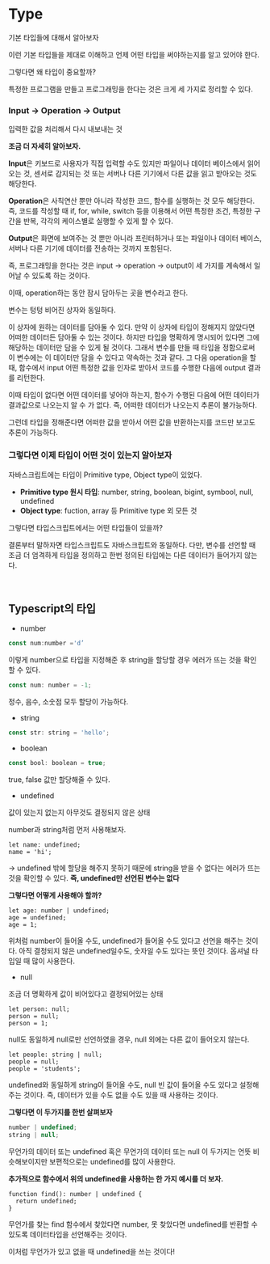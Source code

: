# Type

기본 타입들에 대해서 알아보자

이런 기본 타입들을 제대로 이해하고 언제 어떤 타입을 써야하는지를 알고 있어야 한다.

그렇다면 왜 타입이 중요할까?

특정한 프로그램을 만들고 프로그래밍을 한다는 것은 크게 세 가지로 정리할 수 있다.

### Input → Operation → Output

입력한 값을 처리해서 다시 내보내는 것

**조금 더 자세히 알아보자.**

**Input**은 키보드로 사용자가 직접 입력할 수도 있지만 파일이나 데이터 베이스에서 읽어오는 것, 센서로 감지되는 것 또는 서버나 다른 기기에서 다른 값을 읽고 받아오는 것도 해당한다.

**Operation**은 사칙연산 뿐만 아니라 작성한 코드, 함수를 실행하는 것 모두 해당한다. 즉, 코드를 작성할 때 if, for, while, switch 등을 이용해서 어떤 특정한 조건, 특정한 구간을 반복, 각각의 케이스별로 실행할 수 있게 할 수 있다.

**Output**은 화면에 보여주는 것 뿐만 아니라 프린터하거나 또는 파일이나 데이터 베이스, 서버나 다른 기기에 데이터를 전송하는 것까지 포함된다.

즉, 프로그래밍을 한다는 것은 input → operation → output이 세 가지를 계속해서 일어날 수 있도록 하는 것이다.

이때, operation하는 동안 잠시 담아두는 곳을 변수라고 한다.

변수는 텅텅 비어진 상자와 동일하다.

이 상자에 원하는 데이터를 담아둘 수 있다.
만약 이 상자에 타입이 정해지지 않았다면 어떠한 데이터든 담아둘 수 있는 것이다.
하지만 타입을 명확하게 명시되어 있다면 그에 해당하는 데이터만 담을 수 있게 될 것이다.
그래서 변수를 만들 때 타입을 정함으로써 이 변수에는 이 데이터만 담을 수 있다고 약속하는 것과 같다.
그 다음 operation을 할 때, 함수에서 input 어떤 특정한 값을 인자로 받아서 코드를 수행한 다음에 output 결과를 리턴한다.

이때 타입이 없다면 어떤 데이터를 넣어야 하는지, 함수가 수행된 다음에 어떤 데이터가 결과값으로 나오는지 알 수 가 없다. 즉, 어떠한 데이터가 나오는지 추론이 불가능하다.

그런데 타입을 정해준다면 어떠한 값을 받아서 어떤 값을 반환하는지를 코드만 보고도 추론이 가능하다.

### 그렇다면 이제 타입이 어떤 것이 있는지 알아보자

자바스크립트에는 타입이 Primitive type, Object type이 있었다.

- **Primitive type 원시 타입**: number, string, boolean, bigint, symbool, null, undefined
- **Object type**: fuction, array 등 Primitive type 외 모든 것

그렇다면 타입스크립트에서는 어떤 타입들이 있을까?

결론부터 말하자면 타입스크립트도 자바스크립트와 동일하다. 다만, 변수를 선언할 때 조금 더 엄격하게 타입을 정의하고 한번 정의된 타입에는 다른 데이터가 들어가지 않는다.

<br />

## Typescript의 타입

- number

```jsx
const num:number ='d’
```

이렇게 number으로 타입을 지정해준 후 string을 할당할 경우 에러가 뜨는 것을 확인할 수 있다.

```jsx
const num: number = -1;
```

정수, 음수, 소숫점 모두 할당이 가능하다.

- string

```jsx
const str: string = 'hello';
```

- boolean

```jsx
const bool: boolean = true;
```

true, false 값만 할당해줄 수 있다.

- undefined

값이 있는지 없는지 아무것도 결정되지 않은 상태

number과 string처럼 먼저 사용해보자.

```tsx
let name: undefined;
name = 'hi';
```

→ undefined 밖에 할당을 해주지 못하기 때문에 string을 받을 수 없다는 에러가 뜨는 것을 확인할 수 있다.
**즉, undefined만 선언된 변수는 없다**

**그렇다면 어떻게 사용해야 할까?**

```tsx
let age: number | undefined;
age = undefined;
age = 1;
```

위처럼 number이 들어올 수도, undefined가 들어올 수도 있다고 선언을 해주는 것이다.
아직 결정되지 않은 undefined일수도, 숫자일 수도 있다는 뜻인 것이다.
옵셔널 타입일 때 많이 사용한다.

- null

조금 더 명확하게 값이 비어있다고 결정되어있는 상태

```tsx
let person: null;
person = null;
person = 1;
```

null도 동일하게 null로만 선언하였을 경우, null 외에는 다른 값이 들어오지 않는다.

```tsx
let people: string | null;
people = null;
people = 'students';
```

undefined와 동일하게 string이 들어올 수도, null 빈 값이 들어올 수도 있다고 설정해주는 것이다.
즉, 데이터가 있을 수도 없을 수도 있을 때 사용하는 것이다.

**그렇다면 이 두가지를 한번 살펴보자**

```jsx
number | undefined;
string | null;
```

무언가의 데이터 또는 undefined 혹은 무언가의 데이터 또는 null
이 두가지는 언뜻 비슷해보이지만 보편적으로는 undefined를 많이 사용한다.

**추가적으로 함수에서 위의 undefined을 사용하는 한 가지 예시를 더 보자.**

```tsx
function find(): number | undefined {
  return undefined;
}
```

무언가를 찾는 find 함수에서 찾았다면 number, 못 찾았다면 undefined를 반환할 수 있도록 데이터타입을 선언해주는 것이다.

이처럼 무언가가 있고 없을 때 undefined을 쓰는 것이다!
